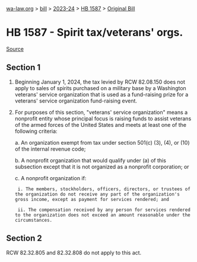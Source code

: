 [wa-law.org](/) > [bill](/bill/) > [2023-24](/bill/2023-24/) > [HB 1587](/bill/2023-24/hb/1587/) > [Original Bill](/bill/2023-24/hb/1587/1/)

# HB 1587 - Spirit tax/veterans' orgs.

[Source](http://lawfilesext.leg.wa.gov/biennium/2023-24/Pdf/Bills/House%20Bills/1587.pdf)

## Section 1
1. Beginning January 1, 2024, the tax levied by RCW 82.08.150 does not apply to sales of spirits purchased on a military base by a Washington veterans' service organization that is used as a fund-raising prize for a veterans' service organization fund-raising event.

2. For purposes of this section, "veterans' service organization" means a nonprofit entity whose principal focus is raising funds to assist veterans of the armed forces of the United States and meets at least one of the following criteria:

    a. An organization exempt from tax under section 501(c) (3), (4), or (10) of the internal revenue code;

    b. A nonprofit organization that would qualify under (a) of this subsection except that it is not organized as a nonprofit corporation; or

    c. A nonprofit organization if:

        i. The members, stockholders, officers, directors, or trustees of the organization do not receive any part of the organization's gross income, except as payment for services rendered; and

        ii. The compensation received by any person for services rendered to the organization does not exceed an amount reasonable under the circumstances.

## Section 2
RCW 82.32.805 and 82.32.808 do not apply to this act.
